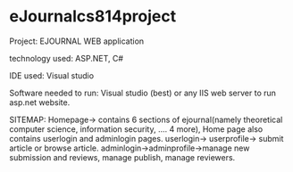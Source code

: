 # eJournalcs814project

Project: EJOURNAL WEB application

technology used: ASP.NET, C#

IDE used: Visual studio

Software needed to run: Visual studio (best)
or any IIS web server to run asp.net website.


SITEMAP:
Homepage-> contains 6 sections of ejournal(namely theoretical computer science, information security, .... 4 more), Home page also contains userlogin and adminlogin pages.
userlogin-> userprofile-> submit article or browse article.
adminlogin->adminprofile->manage new submission and reviews, manage publish, manage reviewers.
